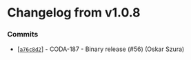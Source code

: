 # Changelog from v1.0.8
### Commits
* [[`a76c8d2`](http://github.com/coda-it/gowebapp/commit/a76c8d23edc7d5de7c88b11d254b16c39fbc1079)] - CODA-187 - Binary release (#56) (Oskar Szura)
